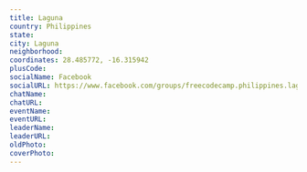 ```yaml
---
title: Laguna
country: Philippines
state: 
city: Laguna
neighborhood: 
coordinates: 28.485772, -16.315942
plusCode:
socialName: Facebook
socialURL: https://www.facebook.com/groups/freecodecamp.philippines.laguna
chatName:
chatURL:
eventName:
eventURL:
leaderName:
leaderURL:
oldPhoto: 
coverPhoto:
---
```


